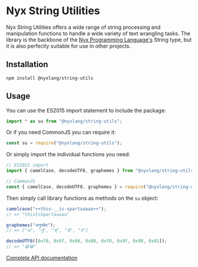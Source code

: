 # Nyx String Utilities

Nyx String Utilities offers a wide range of string processing and manipulation functions to handle a wide variety of text wrangling tasks. The library is the backbone of the [Nyx Programming Language's](https://github.com/NyxLang/nyx) String type, but it is also perfectly suitable for use in other projects.

## Installation

```
npm install @nyxlang/string-utils
```

## Usage

You can use the ES2015 import statement to include the package:

```js
import * as su from "@nyxlang/string-utils";
```

Or if you need CommonJS you can require it:

```js
const su = require("@nyxlang/string-utils");
```

Or simply import the individual functions you need:

```js
// ES2015 import
import { camelCase, decodeUTF8, graphemes } from "@nyxlang/string-utils";

// CommonJS
const { camelCase, decodeUTF8, graphemes } = require("@nyxlang/string-utils");
```

Then simply call library functions as methods on the `su` object:

```js
camelcase("++this-__is-spartaaaaa++");
// => "thisIsSpartaaaaa"

graphemes("अनुच्छेद");
// => ["अ", "नु", "च्", "छे", "द"]

decodeUTF8([0xf0, 0x9f, 0x98, 0x80, 0xf0, 0x9f, 0x98, 0x81]);
// => "😀😁"
```

[Complete API documentation](https://nyxlang.github.io/string-utils/)
